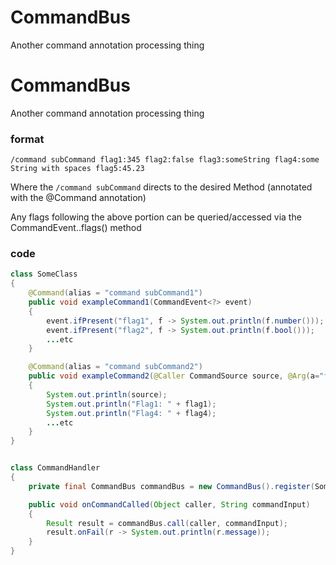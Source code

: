 # CommandBus
Another command annotation processing thing

# CommandBus
Another command annotation processing thing

### format
```
/command subCommand flag1:345 flag2:false flag3:someString flag4:some String with spaces flag5:45.23
```
Where the ```/command subCommand``` directs to the desired Method (annotated with the @Command annotation)

Any flags following the above portion can be queried/accessed via the CommandEvent..flags() method


### code
```java
class SomeClass
{
    @Command(alias = "command subCommand1")
    public void exampleCommand1(CommandEvent<?> event)
    {
        event.ifPresent("flag1", f -> System.out.println(f.number()));
        event.ifPresent("flag2", f -> System.out.println(f.bool()));
        ...etc
    }

    @Command(alias = "command subCommand2")
    public void exampleCommand2(@Caller CommandSource source, @Arg(a="flag1")int flag1, @Arg(a="flag4")String flag4)
    {
        System.out.println(source);
        System.out.println("Flag1: " + flag1);
        System.out.println("Flag4: " + flag4);
        ...etc
    }
}


class CommandHandler
{
    private final CommandBus commandBus = new CommandBus().register(SomeClass.class);

    public void onCommandCalled(Object caller, String commandInput)
    {
        Result result = commandBus.call(caller, commandInput);
        result.onFail(r -> System.out.println(r.message));
    }
}
